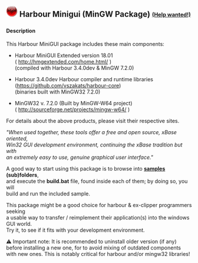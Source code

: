 ![](https://github.com/Petewg/MgM/blob/master/minigui/resources/mgm32.png)   Harbour Minigui (MinGW Package) <sub><sup>[(Help wanted!)](https://github.com/Petewg/MgM/issues?q=is%3Aopen+label%3A%22help+wanted%22)</sup></sub>
   -------------------------------

#### Description   

This Harbour MiniGUI package includes these main components:   
   
   - Harbour MiniGUI Extended version 18.01     
     ( http://hmgextended.com/home.html/ )   
     (compiled with Harbour 3.4.0dev & MinGW 7.2.0)   

   - Harbour 3.4.0dev Harbour compiler and runtime libraries   
       (https://github.com/vszakats/harbour-core)   
       (binaries built with MinGW32 7.2.0) 

   - MinGW32 v. 7.2.0 (Built by MinGW-W64 project)   
     ( http://sourceforge.net/projects/mingw-w64/ )

For details about the above products, please visit their respective sites.   
   
*"When used together, these tools offer a free and open source, xBase oriented,    
Win32 GUI development environment, continuing the xBase tradition but with   
an extremely easy to use, genuine graphical user interface."*   

A good way to start using this package is to browse into **[samples](https://github.com/Petewg/MgM/tree/master/minigui/samples) (sub)folders**,   
and execute the **build.bat** file, found inside each of them; by doing so, you will   
build and run the included sample.  

This package might be a good choice for harbour & ex-clipper programmers seeking   
a usable way to transfer / reimplement their application(s) into the windows GUI world.   
Try it, to see if it fits with your development environment.   

:warning: Important note: It is recommended to uninstall older version (if any)  
before installing a new one, for to avoid mixing of outdated components   
with new ones. This is notably critical for harbour and/or mingw32 libraries!
